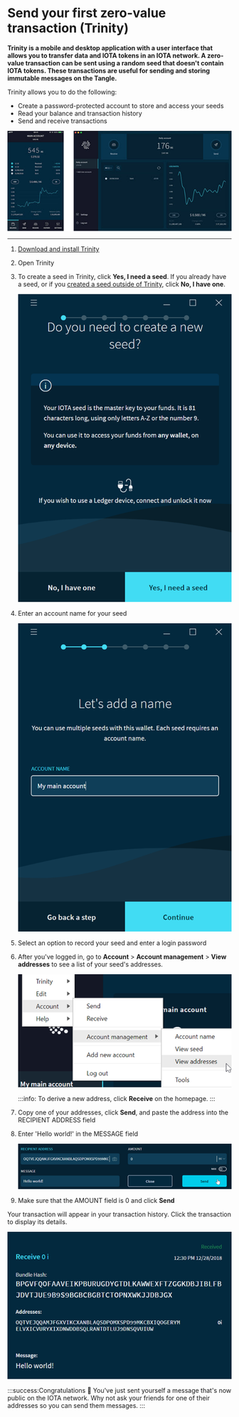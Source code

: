 # Send your first zero-value transaction (Trinity)

**Trinity is a mobile and desktop application with a user interface that allows you to transfer data and IOTA tokens in an IOTA network. A zero-value transaction can be sent using a random seed that doesn't contain IOTA tokens. These transactions are useful for sending and storing immutable messages on the Tangle.**

Trinity allows you to do the following:

* Create a password-protected account to store and access your seeds
* Read your balance and transaction history
* Send and receive transactions

![Trinity home page](../images/trinity-home.jpg)

---

1. [Download and install Trinity](https://trinity.iota.org/)

2. Open Trinity

3. To create a seed in Trinity, click **Yes, I need a seed**. If you already have a seed, or if you [created a seed outside of Trinity](../tutorials/create-a-seed.md), click **No, I have one**.

    ![Seed options](../images/trinity-seed.png)

4. Enter an account name for your seed

    ![Account name](../images/trinity-account-name.png)

5. Select an option to record your seed and enter a login password

6. After you've logged in, go to **Account** > **Account management** > **View addresses** to see a list of your seed's addresses.

    ![Account addresses](../images/trinity-view-addresses.png)
    
    :::info:
    To derive a new address, click **Receive** on the homepage.
    :::
    
7. Copy one of your addresses, click **Send**, and paste the address into the RECIPIENT ADDRESS field

8. Enter 'Hello world!' in the MESSAGE field

    ![Hello world message](../images/trinity-hello-world.png)

9.  Make sure that the AMOUNT field is 0 and click **Send**

Your transaction will appear in your transaction history. Click the transaction to display its details.

![Transaction history](../images/trinity-receive-message.png)

:::success:Congratulations :tada:
You've just sent yourself a message that's now public on the IOTA network. Why not ask your friends for one of their addresses so you can send them messages.
:::
